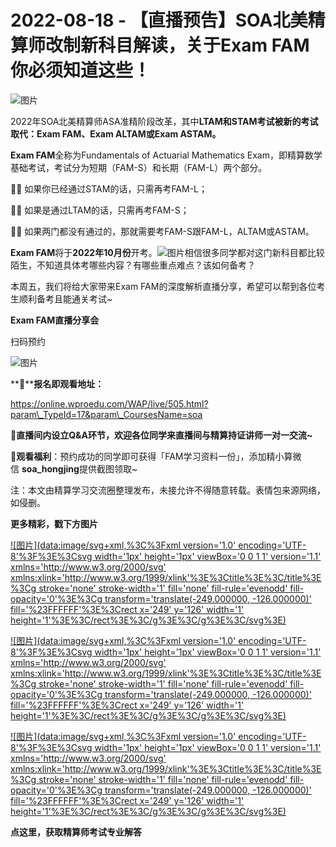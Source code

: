 # 2022-08-18 - 【直播预告】SOA北美精算师改制新科目解读，关于Exam FAM你必须知道这些！

![图片](https://mmbiz.qpic.cn/mmbiz_jpg/mK3FpI9af4msj5XicuFaWeKbGibYaJal6Xm6QtA6qTnqbr0ibibnscQGLicZAwjWFQlEayIzO3LQ8MOfl19s21JZEpA/640?wx_fmt=jpeg&tp=webp&wxfrom=5&wx_lazy=1)

2022年SOA北美精算师ASA准精阶段改革，其中**LTAM和STAM考试被新的考试取代：Exam FAM、Exam ALTAM或Exam ASTAM。**

**Exam FAM**全称为Fundamentals of Actuarial Mathematics Exam，即精算数学基础考试，考试分为短期（FAM-S）和长期（FAM-L）两个部分。

💁‍♀️ 如果你已经通过STAM的话，只需再考FAM-L；

💁‍♀️ 如果是通过LTAM的话，只需再考FAM-S；

💁‍♀️ 如果两门都没有通过的，那就需要考FAM-S跟FAM-L，ALTAM或ASTAM。

**Exam FAM**将于**2022年10月份**开考。![图片](https://mmbiz.qpic.cn/mmbiz_png/mK3FpI9af4mpUD5yzJoHIjjPG5OZ5Df9d29qWFUyyDIReGAm7BicL5TOibuU7Uqob2bkvxT8FmUP4PO1ExWb424A/640?wx_fmt=png&tp=webp&wxfrom=5&wx_lazy=1)相信很多同学都对这门新科目都比较陌生，不知道具体考哪些内容？有哪些重点难点？该如何备考？

本周五，我们将给大家带来Exam FAM的深度解析直播分享，希望可以帮到各位考生顺利备考且能通关考试~

**Exam FAM直播分享会**

扫码预约

![图片](https://mmbiz.qpic.cn/mmbiz_jpg/mK3FpI9af4msj5XicuFaWeKbGibYaJal6XHHUU2JEWFYGKjrmibSQUTcPGAaP9hUgPtk0MFAdga1JfJ5LZKlLib4sg/640?wx_fmt=jpeg&tp=webp&wxfrom=5&wx_lazy=1)

**📍****报名即观看地址：**

https://online.wproedu.com/WAP/live/505.html?param\_TypeId=17&param\_CoursesName=soa

👀**直播间内设立Q&A环节，欢迎各位同学来直播间与精算持证讲师一对一交流~**

💓**观看福利**：预约成功的同学即可获得「FAM学习资料一份」，添加精小算微信 **soa\_hongjing**提供截图领取~

注：本文由精算学习交流圈整理发布，未接允许不得随意转载。表情包来源网络，如侵删。

**更多精彩，戳下方图片**


[![图片](data:image/svg+xml,%3C%3Fxml version='1.0' encoding='UTF-8'%3F%3E%3Csvg width='1px' height='1px' viewBox='0 0 1 1' version='1.1' xmlns='http://www.w3.org/2000/svg' xmlns:xlink='http://www.w3.org/1999/xlink'%3E%3Ctitle%3E%3C/title%3E%3Cg stroke='none' stroke-width='1' fill='none' fill-rule='evenodd' fill-opacity='0'%3E%3Cg transform='translate(-249.000000, -126.000000)' fill='%23FFFFFF'%3E%3Crect x='249' y='126' width='1' height='1'%3E%3C/rect%3E%3C/g%3E%3C/g%3E%3C/svg%3E)](http://mp.weixin.qq.com/s?__biz=Mzg5ODgxNDE0NQ==&mid=2247483716&idx=1&sn=e1df2885756e4f4a72d0567ffa4690bb&chksm=c05d98eaf72a11fca6a29c8eb62754a0b92898373d1de868332308fafe026d4c456fc0f4653f&scene=21#wechat_redirect)

[![图片](data:image/svg+xml,%3C%3Fxml version='1.0' encoding='UTF-8'%3F%3E%3Csvg width='1px' height='1px' viewBox='0 0 1 1' version='1.1' xmlns='http://www.w3.org/2000/svg' xmlns:xlink='http://www.w3.org/1999/xlink'%3E%3Ctitle%3E%3C/title%3E%3Cg stroke='none' stroke-width='1' fill='none' fill-rule='evenodd' fill-opacity='0'%3E%3Cg transform='translate(-249.000000, -126.000000)' fill='%23FFFFFF'%3E%3Crect x='249' y='126' width='1' height='1'%3E%3C/rect%3E%3C/g%3E%3C/g%3E%3C/svg%3E)](http://mp.weixin.qq.com/s?__biz=Mzg5ODgxNDE0NQ==&mid=2247484036&idx=1&sn=9bfce993ba0c830ec1e4b39b6716dd12&chksm=c05d9b2af72a123ccbaf001cc3fc565750743273fa0647a136e7593c7e21d55402af0fed5006&scene=21#wechat_redirect)

[![图片](data:image/svg+xml,%3C%3Fxml version='1.0' encoding='UTF-8'%3F%3E%3Csvg width='1px' height='1px' viewBox='0 0 1 1' version='1.1' xmlns='http://www.w3.org/2000/svg' xmlns:xlink='http://www.w3.org/1999/xlink'%3E%3Ctitle%3E%3C/title%3E%3Cg stroke='none' stroke-width='1' fill='none' fill-rule='evenodd' fill-opacity='0'%3E%3Cg transform='translate(-249.000000, -126.000000)' fill='%23FFFFFF'%3E%3Crect x='249' y='126' width='1' height='1'%3E%3C/rect%3E%3C/g%3E%3C/g%3E%3C/svg%3E)](http://mp.weixin.qq.com/s?__biz=Mzg5ODgxNDE0NQ==&mid=2247484305&idx=1&sn=faae400b6a109a99b390d9cf3b2e4c29&chksm=c05d9a3ff72a1329c36d211fdd502501b728c1692d079cf95ee41fd0269002f7c72cffff1ad0&scene=21#wechat_redirect)




**点这里，获取精算师考试专业解答**